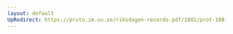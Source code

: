```yaml
---
layout: default
UpRedirect: https://pruto.im.uu.se/riksdagen-records-pdf/1881/prot-1881--fk--017/prot-1881--fk--017_020.pdf
---
```

